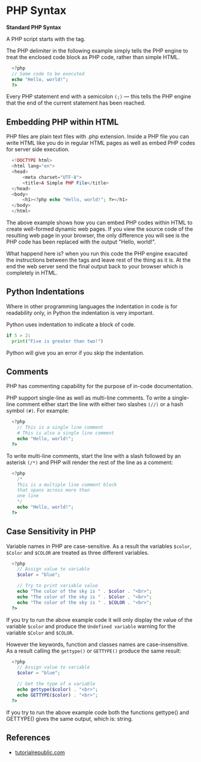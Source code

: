 # PHP Syntax

**Standard PHP Syntax**

A PHP script starts with the <?php and ends with the ?> tag.

The PHP delimiter <?php and ?> in the following example simply tells the PHP engine to treat the enclosed code block as PHP code, rather than simple HTML.

```php
  <?php
  // Some code to be executed
  echo "Hello, world!";
  ?>
```

Every PHP statement end with a semicolon `(;)` — this tells the PHP engine that the end of the current statement has been reached.

## Embedding PHP within HTML

PHP files are plain text files with .php extension. Inside a PHP file you can write HTML like you do in regular HTML pages as well as embed PHP codes for server side execution.

```php
  <!DOCTYPE html>
  <html lang="en">
  <head>
      <meta charset="UTF-8">
      <title>A Simple PHP File</title>
  </head>
  <body>
      <h1><?php echo "Hello, world!"; ?></h1>
  </body>
  </html>
```

The above example shows how you can embed PHP codes within HTML to create well-formed dynamic web pages. If you view the source code of the resulting web page in your browser, the only difference you will see is the PHP code <?php echo "Hello, world!"; ?> has been replaced with the output "Hello, world!".

What happend here is? when you run this code the PHP engine exacuted the instructions between the <?php … ?> tags and leave rest of the thing as it is. At the end the web server send the final output back to your browser which is completely in HTML.

## Python Indentations

Where in other programming languages the indentation in code is for readability only, in Python the indentation is very important.

Python uses indentation to indicate a block of code.

```python
if 5 > 2:
  print("Five is greater than two!")
```

Python will give you an error if you skip the indentation.

## Comments

PHP has commenting capability for the purpose of in-code documentation.

PHP support single-line as well as multi-line comments. To write a single-line comment either start the line with either two slashes `(//)` or a hash symbol `(#)`. For example:

```php
  <?php
    // This is a single line comment
    # This is also a single line comment
    echo "Hello, world!";
  ?>
```

To write multi-line comments, start the line with a slash followed by an asterisk `(/*)` and PHP will render the rest of the line as a comment:

```php
  <?php
    /*
    This is a multiple line comment block
    that spans across more than
    one line
    */
    echo "Hello, world!";
  ?>
```

## Case Sensitivity in PHP

Variable names in PHP are case-sensitive. As a result the variables `$color`, `$Color` and `$COLOR` are treated as three different variables.

```php
  <?php
    // Assign value to variable
    $color = "blue";

    // Try to print variable value
    echo "The color of the sky is " . $color . "<br>";
    echo "The color of the sky is " . $Color . "<br>";
    echo "The color of the sky is " . $COLOR . "<br>";
  ?>
```

If you try to run the above example code it will only display the value of the variable `$color` and produce the `Undefined variable` warning for the variable `$Color` and `$COLOR`.

However the keywords, function and classes names are case-insensitive. As a result calling the `gettype()` or `GETTYPE()` produce the same result:

```php
  <?php
    // Assign value to variable
    $color = "blue";

    // Get the type of a variable
    echo gettype($color) . "<br>";
    echo GETTYPE($color) . "<br>";
  ?>
```

If you try to run the above example code both the functions gettype() and GETTYPE() gives the same output, which is: string.

## References

- [tutorialrepublic.com](https://www.tutorialrepublic.com/php-tutorial/php-syntax.php)
